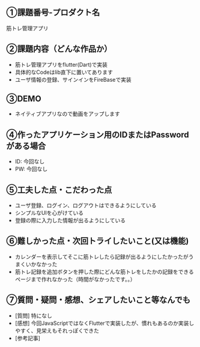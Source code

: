 ## ①課題番号-プロダクト名
筋トレ管理アプリ

## ②課題内容（どんな作品か）

- 筋トレ管理アプリをflutter(Dart)で実装
- 具体的なCodeはlib直下に置いてあります
- ユーザ情報の登録、サインインをFireBaseで実装

## ③DEMO
- ネイティブアプリなので動画をアップします

## ④作ったアプリケーション用のIDまたはPasswordがある場合

- ID: 今回なし
- PW: 今回なし

## ⑤工夫した点・こだわった点

- ユーザ登録、ログイン、ログアウトはできるようにしている
- シンプルなUIを心がけている
- 登録の際に入力した情報が出るようにしている

## ⑥難しかった点・次回トライしたいこと(又は機能)

- カレンダーを表示してそこに筋トレしたら記録が出るようにしたかったがうまくいかなかった
- 筋トレ記録を追加ボタンを押した際にどんな筋トレをしたかの記録をできるページまで作れなかった（時間がなかったです。。）

## ⑦質問・疑問・感想、シェアしたいこと等なんでも

- [質問] 特になし
- [感想] 今回JavaScriptではなくFlutterで実装したが、慣れもあるのか実装しやすく、見栄えもそれっぽくできた
- [参考記事]